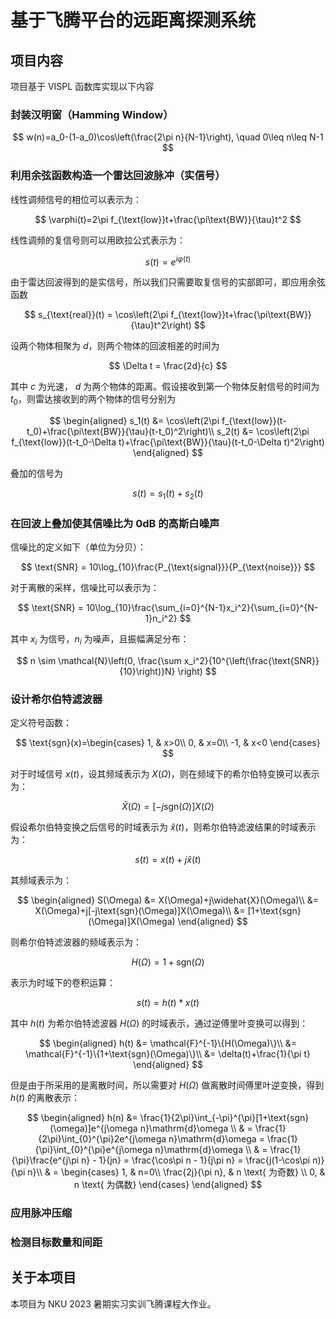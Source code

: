 # 基于飞腾平台的远距离探测系统

## 项目内容

项目基于 VISPL 函数库实现以下内容

### 封装汉明窗（Hamming Window）

$$
w(n)=a_0-(1-a_0)\cos\left(\frac{2\pi n}{N-1}\right), \quad 0\leq n\leq N-1
$$

### 利用余弦函数构造一个雷达回波脉冲（实信号）

线性调频信号的相位可以表示为：

$$
\varphi(t)=2\pi f_{\text{low}}t+\frac{\pi\text{BW}}{\tau}t^2
$$

线性调频的复信号则可以用欧拉公式表示为：

$$
s(t) = e^{i\varphi(t)}
$$

由于雷达回波得到的是实信号，所以我们只需要取复信号的实部即可，即应用余弦函数

$$
s_{\text{real}}(t) = \cos\left(2\pi f_{\text{low}}t+\frac{\pi\text{BW}}{\tau}t^2\right)
$$

设两个物体相聚为 $d$，则两个物体的回波相差的时间为

$$
\Delta t = \frac{2d}{c}
$$

其中 $c$ 为光速， $d$ 为两个物体的距离。假设接收到第一个物体反射信号的时间为 $t_0$，则雷达接收到的两个物体的信号分别为

$$
\begin{aligned}
s_1(t) &= \cos\left(2\pi f_{\text{low}}(t-t_0)+\frac{\pi\text{BW}}{\tau}(t-t_0)^2\right)\\
s_2(t) &= \cos\left(2\pi f_{\text{low}}(t-t_0-\Delta t)+\frac{\pi\text{BW}}{\tau}(t-t_0-\Delta t)^2\right)
\end{aligned}
$$

叠加的信号为

$$
s(t) = s_1(t)+s_2(t)
$$

### 在回波上叠加使其信噪比为 0dB 的高斯白噪声

信噪比的定义如下（单位为分贝）：

$$
\text{SNR} = 10\log_{10}\frac{P_{\text{signal}}}{P_{\text{noise}}}
$$

对于离散的采样，信噪比可以表示为：

$$
\text{SNR} = 10\log_{10}\frac{\sum_{i=0}^{N-1}x_i^2}{\sum_{i=0}^{N-1}n_i^2}
$$

其中 $x_i$ 为信号，$n_i$ 为噪声，且振幅满足分布：

$$
n \sim \mathcal{N}\left(0, \frac{\sum x_i^2}{10^{\left(\frac{\text{SNR}}{10}\right)}N} \right)
$$

### 设计希尔伯特滤波器

定义符号函数：

$$
\text{sgn}(x)=\begin{cases}
1, & x>0\\
0, & x=0\\
-1, & x<0
\end{cases}
$$

对于时域信号 $x(t)$，设其频域表示为 $X(\Omega)$，则在频域下的希尔伯特变换可以表示为：

$$
\widehat{X}(\Omega) = [-j\text{sgn}(\Omega)]X(\Omega) 
$$

假设希尔伯特变换之后信号的时域表示为 $\widehat{x}(t)$，则希尔伯特滤波结果的时域表示为：

$$
s(t) = x(t)+j\widehat{x}(t)
$$

其频域表示为：

$$
\begin{aligned}
S(\Omega) &= X(\Omega)+j\widehat{X}(\Omega)\\
            &= X(\Omega)+j[-j\text{sgn}(\Omega)]X(\Omega)\\
            &= [1+\text{sgn}(\Omega)]X(\Omega)
\end{aligned}
$$

则希尔伯特滤波器的频域表示为：

$$
H(\Omega) = 1+\text{sgn}(\Omega)
$$

表示为时域下的卷积运算：

$$
s(t) = h(t) * x(t)
$$

其中 $h(t)$ 为希尔伯特滤波器 $H(\Omega)$ 的时域表示，通过逆傅里叶变换可以得到：

$$
\begin{aligned}
h(t) &= \mathcal{F}^{-1}\{H(\Omega)\}\\
        &= \mathcal{F}^{-1}\{1+\text{sgn}(\Omega)\}\\
        &= \delta(t)+\frac{1}{\pi t}
\end{aligned}
$$

但是由于所采用的是离散时间，所以需要对 $H(\Omega)$ 做离散时间傅里叶逆变换，得到 $h(t)$ 的离散表示：

$$
\begin{aligned}
h(n) &= \frac{1}{2\pi}\int_{-\pi}^{\pi}[1+\text{sgn}(\omega)]e^{j\omega n}\mathrm{d}\omega \\
& = \frac{1}{2\pi}\int_{0}^{\pi}2e^{j\omega n}\mathrm{d}\omega 
= \frac{1}{\pi}\int_{0}^{\pi}e^{j\omega n}\mathrm{d}\omega \\
& = \frac{1}{\pi}\frac{e^{j\pi n} - 1}{jn} = \frac{\cos\pi n - 1}{j\pi n} = \frac{j(1-\cos\pi n)}{\pi n}\\
& = \begin{cases}
1, & n=0\\
\frac{2j}{\pi n}, & n \text{ 为奇数} \\
0, & n \text{ 为偶数}
\end{cases}
\end{aligned}
$$

### 应用脉冲压缩

### 检测目标数量和间距

## 关于本项目

本项目为 NKU 2023 暑期实习实训飞腾课程大作业。
